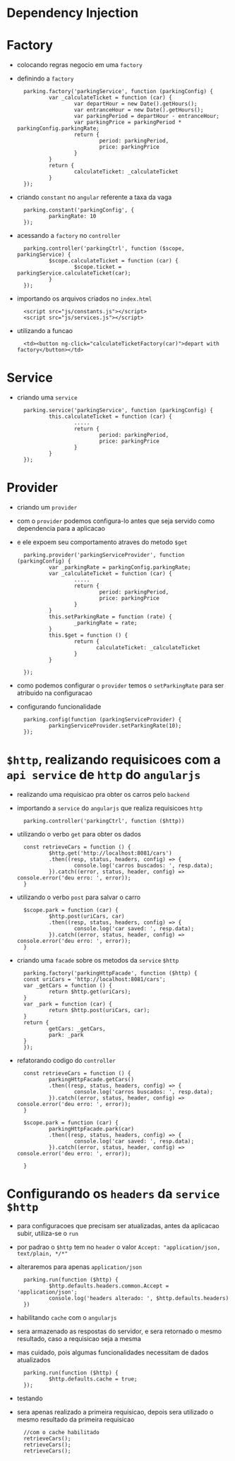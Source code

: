 # Dependency Injection

# Factory
* colocando regras negocio em uma `factory`
* definindo a `factory`


        parking.factory('parkingService', function (parkingConfig) {
                var _calculateTicket = function (car) {
                        var departHour = new Date().getHours();
                        var entranceHour = new Date().getHours();
                        var parkingPeriod = departHour - entranceHour;
                        var parkingPrice = parkingPeriod * parkingConfig.parkingRate;
                        return {
                                period: parkingPeriod,
                                price: parkingPrice
                        }
                }
                return {
                        calculateTicket: _calculateTicket
                }
        });

* criando `constant` no `angular` referente a taxa da vaga


        parking.constant('parkingConfig', {
                parkingRate: 10
        });

* acessando a `factory` no `controller`


        parking.controller('parkingCtrl', function ($scope, parkingService) {
                $scope.calculateTicket = function (car) {
                        $scope.ticket = parkingService.calculateTicket(car);
                }
        });

* importando os arquivos criados no `index.html`


        <script src="js/constants.js"></script>
        <script src="js/services.js"></script>

* utilizando a funcao


        <td><button ng-click="calculateTicketFactory(car)">depart with factory</button></td>

# Service        

* criando uma `service`


        parking.service('parkingService', function (parkingConfig) {
                this.calculateTicket = function (car) {
                        .....
                        return {
                                period: parkingPeriod,
                                price: parkingPrice
                        }
                }
        });

# Provider

* criando um `provider`

* com o `provider` podemos configura-lo antes que seja servido como dependencia para a aplicacao
* e ele expoem seu comportamento atraves do metodo `$get`


        parking.provider('parkingServiceProvider', function (parkingConfig) {
                var _parkingRate = parkingConfig.parkingRate;
                var _calculateTicket = function (car) {
                        .....
                        return {
                                period: parkingPeriod,
                                price: parkingPrice
                        }
                }
                this.setParkingRate = function (rate) {
                        _parkingRate = rate;
                }
                this.$get = function () {
                        return {
                               calculateTicket: _calculateTicket
                        }
                }

        });

* como podemos configurar o `provider` temos o `setParkingRate` para ser atribuido na configuracao
* configurando funcionalidade

        
        parking.config(function (parkingServiceProvider) {
                parkingServiceProvider.setParkingRate(10);
        });

# `$http`, realizando requisicoes com a `api service` de `http` do `angularjs`

* realizando uma requisicao pra obter os carros pelo `backend`

* importando a `service` do `angularjs` que realiza requisicoes `http`


        parking.controller('parkingCtrl', function ($http))

* utilizando o verbo `get` para obter os dados

        const retrieveCars = function () {
                $http.get('http://localhost:8081/cars')
                .then((resp, status, headers, config) => {
                        console.log('carros buscados: ', resp.data);
                }).catch((error, status, header, config) => console.error('deu erro: ', error));
        }

* utilizando o verbo `post` para salvar o carro

        $scope.park = function (car) {
                $http.post(uriCars, car)
                .then((resp, status, headers, config) => {
                        console.log('car saved: ', resp.data);
                }).catch((error, status, header, config) => console.error('deu erro: ', error));
        }

* criando uma `facade` sobre os metodos da `service` `$http`

        parking.factory('parkingHttpFacade', function ($http) {
        const uriCars = 'http://localhost:8081/cars';
        var _getCars = function () {
                return $http.get(uriCars);
        }
        var _park = function (car) {
                return $http.post(uriCars, car);
        }
        return {
                getCars: _getCars,
                park: _park
        }
        });

* refatorando codigo do `controller`


        const retrieveCars = function () {
                parkingHttpFacade.getCars()
                .then((resp, status, headers, config) => {
                        console.log('carros buscados: ', resp.data);
                }).catch((error, status, header, config) => console.error('deu erro: ', error));
        }

        $scope.park = function (car) {
                parkingHttpFacade.park(car)
                .then((resp, status, headers, config) => {
                        console.log('car saved: ', resp.data);
                }).catch((error, status, header, config) => console.error('deu erro: ', error));

        }


# Configurando os `headers` da `service $http`
* para configuracoes que precisam ser atualizadas, antes da aplicacao subir, utiliza-se o `run`
* por padrao o `$http` tem no `header` o valor `Accept: "application/json, text/plain, */*"`
* alteraremos para apenas `application/json`


        parking.run(function ($http) {
                $http.defaults.headers.common.Accept = 'application/json';
                console.log('headers alterado: ', $http.defaults.headers)
        })

* habilitando `cache` com o `angularjs`
* sera armazenado as respostas do servidor, e sera retornado o mesmo resultado, caso a requisicao seja a mesma
* mas cuidado, pois algumas funcionalidades necessitam de dados atualizados


        parking.run(function ($http) {
                $http.defaults.cache = true;
        });

* testando
* sera apenas realizado a primeira requisicao, depois sera utilizado o mesmo resultado da primeira requisicao

        //com o cache habilitado
        retrieveCars();
        retrieveCars();
        retrieveCars();

